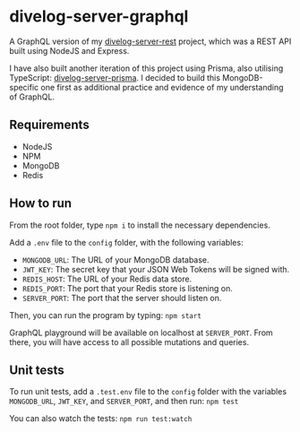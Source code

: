 # divelog-server-graphql

A GraphQL version of my [divelog-server-rest](https://github.com/btdrawer/divelog-server-rest) project, which was a REST API built using NodeJS and Express.

I have also built another iteration of this project using Prisma, also utilising TypeScript: [divelog-server-prisma](https://github.com/btdrawer/divelog-server-prisma). I decided to build this MongoDB-specific one first as additional practice and evidence of my understanding of GraphQL.

## Requirements

-   NodeJS
-   NPM
-   MongoDB
-   Redis

## How to run

From the root folder, type `npm i` to install the necessary dependencies.

Add a `.env` file to the `config` folder, with the following variables:

-   `MONGODB_URL`: The URL of your MongoDB database.
-   `JWT_KEY`: The secret key that your JSON Web Tokens will be signed with.
-   `REDIS_HOST`: The URL of your Redis data store.
-   `REDIS_PORT`: The port that your Redis store is listening on.
-   `SERVER_PORT`: The port that the server should listen on.

Then, you can run the program by typing:
`npm start`

GraphQL playground will be available on localhost at `SERVER_PORT`. From there, you will have access to all possible mutations and queries.

## Unit tests

To run unit tests, add a `.test.env` file to the `config` folder with the variables `MONGODB_URL`, `JWT_KEY`, and `SERVER_PORT`, and then run:
`npm test`

You can also watch the tests:
`npm run test:watch`
